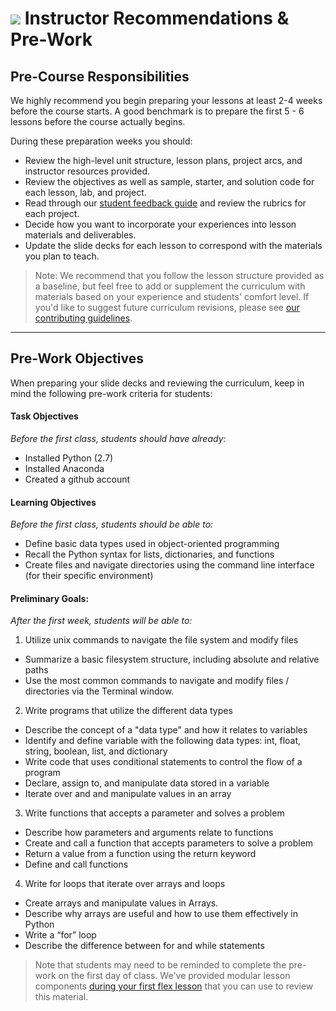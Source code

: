 # ![](https://ga-dash.s3.amazonaws.com/production/assets/logo-9f88ae6c9c3871690e33280fcf557f33.png) Instructor Recommendations & Pre-Work

## Pre-Course Responsibilities

We highly recommend you begin preparing your lessons at least 2-4 weeks before the course starts. A good benchmark is to prepare the first 5 - 6 lessons before the course actually begins.

During these preparation weeks you should:

- Review the high-level unit structure, lesson plans, project arcs, and instructor resources provided.
- Review the objectives as well as sample, starter, and solution code for each lesson, lab, and project.
- Read through our [student feedback guide](../../projects/project-feedback.md) and review the rubrics for each project.
- Decide how you want to incorporate your experiences into lesson materials and deliverables.
- Update the slide decks for each lesson to correspond with the materials you plan to teach.

> Note: We recommend that you follow the lesson structure provided as a baseline, but feel free to add or supplement the curriculum with materials based on your experience and students' comfort level. If you'd like to suggest future curriculum revisions, please see [our contributing guidelines](../../contributing.md).

---

## Pre-Work Objectives

When preparing your slide decks and reviewing the curriculum, keep in mind the following pre-work criteria for students:

#### Task Objectives
*Before the first class, students should have already:*

- Installed Python (2.7)
- Installed Anaconda
- Created a github account

#### Learning Objectives
*Before the first class, students should be able to:*

- Define basic data types used in object-oriented programming
- Recall the Python syntax for lists, dictionaries, and functions
- Create files and navigate directories using the command line interface (for their specific environment)

#### Preliminary Goals:
*After the first week, students will be able to:*

1. Utilize unix commands to navigate the file system and modify files
  - Summarize a basic filesystem structure, including absolute and relative paths
  - Use the most common commands to navigate and modify files / directories via the Terminal window.

2. Write programs that utilize the different data types
  - Describe the concept of a "data type" and how it relates to variables
  - Identify and define variable with the following data types: int, float, string, boolean, list, and dictionary
  - Write code that uses conditional statements to control the flow of a program
  - Declare, assign to, and manipulate data stored in a variable
  - Iterate over and and manipulate values in an array

3. Write functions that accepts a parameter and solves a problem
  - Describe how parameters and arguments relate to functions
  - Create and call a function that accepts parameters to solve a problem
  - Return a value from a function using the return keyword
  - Define and call functions 

4. Write for loops that iterate over arrays and loops
  - Create arrays and manipulate values in Arrays.
  - Describe why arrays are useful and how to use them effectively in Python
  - Write a “for” loop
  - Describe the difference between for and while statements 

> Note that students may need to be reminded to complete the pre-work on the first day of class. We've provided modular lesson components [during your first flex lesson](../../lessons/lesson-05/readme.md) that you can use to review this material.

